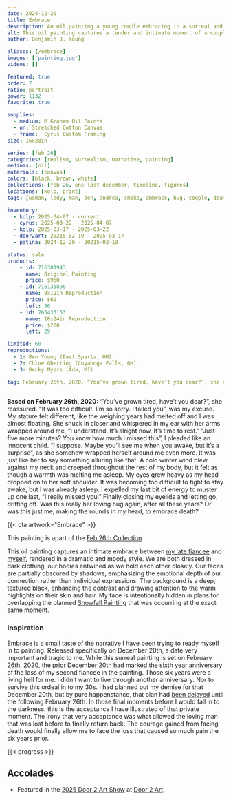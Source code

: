 ```yaml
---
date: 2024-12-20
title: Embrace
description: An oil painting a young couple embracing in a surreal and dramatic setting. Could it be a dream the artist had once again holding his greatest loss or the final moments of acceptance of something else?
alt: This oil painting captures a tender and intimate moment of a couple embracing under dramatic, soft lighting against a dark, textured background, evoking deep emotion and connection.
author: Benjamin J. Young

aliases: [/embrace]
images: ['painting.jpg']
videos: []

featured: true
order: 7
ratio: portrait
power: 1132
favorite: true

supplies:
  - medium: M Graham Oil Paints
  - on: Stretched Cotton Canvas
  - frame:  Cyrus Custom Framing
size: 16x20in

series: [feb 26]
categories: [realism, surrealism, narrative, painting]
mediums: [oil]
materials: [canvas]
colors: [black, brown, white]
collections: [feb 26, one last december, timeline, figures]
locations: [kolp, print]
tags: [woman, lady, man, ben, andrea, smoke, embrace, hug, couple, death, figure, love, suit, dress, dark, indoors, dramatic, winter, surreal, number two]

inventory:
  - kolp: 2025-04-07 - current
  - cyrus: 2025-03-22 - 2025-04-07
  - kolp: 2025-03-17 - 2025-03-22
  - door2art: 20215-02-19 - 2025-03-17
  - patina: 2024-12-20 - 20215-02-19

status: sale
products:
    - id: 716381943
      name: Original Painting
      price: $960
    - id: 716135890
      name: 9x12in Reproduction
      price: $60
      left: 56
    - id: 765435153
      name: 18x24in Reproduction
      price: $200
      left: 29

limited: 60
reproductions:
  - 1: Ben Young (East Sparta, OH)
  - 2: Chloe Oberting (Cuyahoga Falls, OH)
  - 3: Becky Myers (Ada, MI)

tag: February 26th, 2020. “You’ve grown tired, have’t you dear?”, she reassured. “It was too difficult. I’m so sorry. I failed you”, was my excuse. My stature felt different, like the weighing years had melted off and I was almost floating. She snuck in closer and whispered in my ear with her arms wrapped around me, “I understand. It’s alright now. It’s time to rest.” “Just five more minutes? You know how much I missed this”, I pleaded like an innocent child. “I suppose. Maybe you’ll see me when you awake, but it’s a surprise”, as she somehow wrapped herself around me even more. It was just like her to say something alluring like that. A cold winter wind blew against my neck and creeped throughout the rest of my body, but it felt as though a warmth was melting me asleep. My eyes grew heavy as my head dropped on to her soft shoulder. It was becoming too difficult to fight to stay awake, but I was already asleep. I expelled my last bit of energy to muster up one last, “I really missed you.” Finally closing my eyelids and letting go, drifting off. Was this really her loving hug again, after all these years? Or was this just me, making the rounds in my head, to embrace death?
---
```


**Based on February 26th, 2020:** “You’ve grown tired, have’t you dear?”, she reassured. “It was too difficult. I’m so sorry. I failed you”, was my excuse. My stature felt different, like the weighing years had melted off and I was almost floating. She snuck in closer and whispered in my ear with her arms wrapped around me, “I understand. It’s alright now. It’s time to rest.” “Just five more minutes? You know how much I missed this”, I pleaded like an innocent child. “I suppose. Maybe you’ll see me when you awake, but it’s a surprise”, as she somehow wrapped herself around me even more. It was just like her to say something alluring like that. A cold winter wind blew against my neck and creeped throughout the rest of my body, but it felt as though a warmth was melting me asleep. My eyes grew heavy as my head dropped on to her soft shoulder. It was becoming too difficult to fight to stay awake, but I was already asleep. I expelled my last bit of energy to muster up one last, “I really missed you.” Finally closing my eyelids and letting go, drifting off. Was this really her loving hug again, after all these years? Or was this just me, making the rounds in my head, to embrace death?

<!--more-->

{{< cta artwork="Embrace" >}}

This painting is apart of the [Feb 26th Collection](/collections/feb-26)

This oil painting captures an intimate embrace between [my late fiancee](/tags/number/two) and [myself](/tags/ben), rendered in a dramatic and moody style. We are both dressed in dark clothing, our bodies entwined as we hold each other closely. Our faces are partially obscured by shadows, emphasizing the emotional depth of our connection rather than individual expressions. The background is a deep, textured black, enhancing the contrast and drawing attention to the warm highlights on their skin and hair. My face is intentionally hidden in plans for overlapping the planned [Snowfall Painting](/artwork/snowfall) that was occurring at the exact same moment.

### Inspiration ###

Embrace is a small taste of the narrative I have been trying to ready myself in to painting. Released specifically on December 20th, a date very important and tragic to me. While this surreal painting is set on February 26th, 2020, the prior December 20th had marked the sixth year anniversary of the loss of my second fiancee in the painting. Those six years were a living hell for me. I didn’t want to live through another anniversary. Nor to survive this ordeal in to my 30s. I had planned out my demise for that December 20th, but by pure happenstance, that plan had [been delayed](/artwork/hallelujah) until the following February 26th. In those final moments before I would fall in to the darkness, this is the acceptance I have illustrated of that private moment. The irony that very acceptance was what allowed the loving man that was lost before to finally return back. The courage gained from facing death would finally allow me to face the loss that caused so much pain the six years prior.

{{< progress >}}

## Accolades ##

* Featured in the [2025 Door 2 Art Show](https://www.door2art.com/artshow) at [Door 2 Art](https://www.door2art.com).